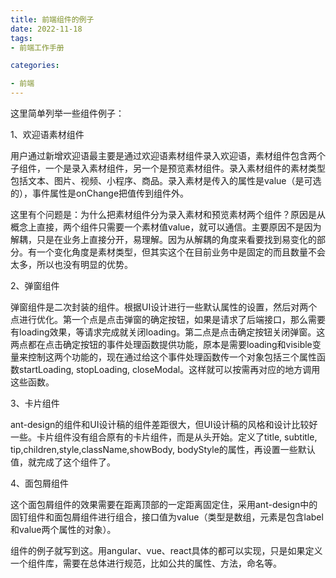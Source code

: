 ```yaml
---
title: 前端组件的例子
date: 2022-11-18
tags: 
- 前端工作手册

categories:

- 前端
---
```


这里简单列举一些组件例子：

1、欢迎语素材组件

用户通过新增欢迎语最主要是通过欢迎语素材组件录入欢迎语，素材组件包含两个子组件，一个是录入素材组件，另一个是预览素材组件。录入素材组件的素材类型包括文本、图片、视频、小程序、商品。录入素材是传入的属性是value（是可选的），事件属性是onChange把值传到组件外。

这里有个问题是：为什么把素材组件分为录入素材和预览素材两个组件？原因是从概念上直接，两个组件只需要一个素材值value，就可以通信。主要原因不是因为解耦，只是在业务上直接分开，易理解。因为从解耦的角度来看要找到易变化的部分。有一个变化角度是素材类型，但其实这个在目前业务中是固定的而且数量不会太多，所以也没有明显的优势。

2、弹窗组件

弹窗组件是二次封装的组件。根据UI设计进行一些默认属性的设置，然后对两个点进行优化。第一个点是点击弹窗的确定按钮，如果是请求了后端接口，那么需要有loading效果，等请求完成就关闭loading。第二点是点击确定按钮关闭弹窗。这两点都在点击确定按钮的事件处理函数提供功能，原本是需要loading和visible变量来控制这两个功能的，现在通过给这个事件处理函数传一个对象包括三个属性函数startLoading, stopLoading, closeModal。这样就可以按需再对应的地方调用这些函数。

3、卡片组件

ant-design的组件和UI设计稿的组件差距很大，但UI设计稿的风格和设计比较好一些。卡片组件没有组合原有的卡片组件，而是从头开始。定义了title, subtitle, tip,children,style,className,showBody, bodyStyle的属性，再设置一些默认值，就完成了这个组件了。

4、面包屑组件

这个面包屑组件的效果需要在距离顶部的一定距离固定住，采用ant-design中的固钉组件和面包屑组件进行组合，接口值为value（类型是数组，元素是包含label和value两个属性的对象）。



组件的例子就写到这。用angular、vue、react具体的都可以实现，只是如果定义一个组件库，需要在总体进行规范，比如公共的属性、方法，命名等。







